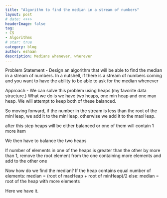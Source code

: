 ```yaml
---
title: "Algorithm to find the median in a stream of numbers"
layout: post
# date: <++>
headerImage: false
tag:
- CS
- Algorithms
# star: true
category: blog
author: eshaan 
description: Medians whenever, wherever
---
```

Problem Statement - Design an algorithm that will be able to find the median in a stream of numbers. In a nutshell, if there is a stream of numbers coming and you want to have the ability to be able to ask for the median whenever

Approach - We can solve this problem using heaps (my favorite data structure.) What we do is we have two heaps, one min heap and one max heap. We will attempt to keep both of these balanced. 

So moving forward, if the number in the stream is less than the root of the minHeap, we add it to the minHeap, otherwise we add it to the maxHeap. 

after this step heaps will be either balanced or one of them will contain 1 more item

We then have to balance the two heaps 

If number of elements in one of the heaps is greater than the other by more than 1, remove the root element from the one containing more elements and add to the other one

Now how do we find the median?
If the heap contains equal number of elements:
    median = (root of maxHeap + root of minHeap)/2
else:
    median = root of the heap with more elements

Here we have it. 